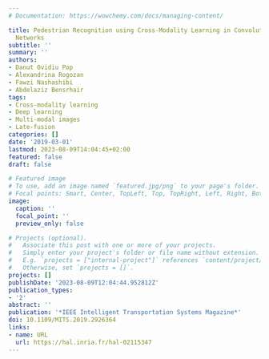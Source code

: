```yaml
---
# Documentation: https://wowchemy.com/docs/managing-content/

title: Pedestrian Recognition using Cross-Modality Learning in Convolutional Neural
  Networks
subtitle: ''
summary: ''
authors:
- Danut Ovidiu Pop
- Alexandrina Rogozan
- Fawzi Nashashibi
- Abdelaziz Bensrhair
tags:
- Cross-modality learning
- Deep learning
- Multi-modal images
- Late-fusion
categories: []
date: '2019-03-01'
lastmod: 2023-08-09T14:04:45+02:00
featured: false
draft: false

# Featured image
# To use, add an image named `featured.jpg/png` to your page's folder.
# Focal points: Smart, Center, TopLeft, Top, TopRight, Left, Right, BottomLeft, Bottom, BottomRight.
image:
  caption: ''
  focal_point: ''
  preview_only: false

# Projects (optional).
#   Associate this post with one or more of your projects.
#   Simply enter your project's folder or file name without extension.
#   E.g. `projects = ["internal-project"]` references `content/project/deep-learning/index.md`.
#   Otherwise, set `projects = []`.
projects: []
publishDate: '2023-08-09T12:04:44.952812Z'
publication_types:
- '2'
abstract: ''
publication: '*IEEE Intelligent Transportation Systems Magazine*'
doi: 10.1109/MITS.2019.2926364
links:
- name: URL
  url: https://hal.inria.fr/hal-02115347
---
```

